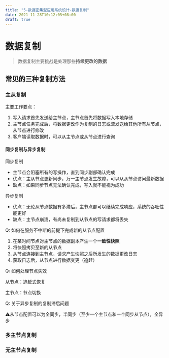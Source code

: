```yaml
---
title: "5-数据密集型应用系统设计-数据复制"
date: 2021-11-28T10:12:05+08:00
draft: true
---
```


# 数据复制

> 数据复制主要挑战是处理那些**持续更改的数据**

## 常见的三种复制方法

### 主从复制

主要工作要点：

1. 写入请求首先发送给主节点，主节点首先将数据写入本地存储
2. 主节点任务完成后，将数据更改作为复制的日志或流发送给其他所有从节点，从节点进行修改
3. 客户端读取数据时，可以从主节点或从节点进行查询

#### 同步复制与异步复制

同步复制

- 主节点会阻塞所有的写操作，直到同步副部确认完成
- 优点：主从节点更新同步，万一主节点发生故障，可以从从节点访问最新数据
- 缺点：如果同步节点无法确认完成，写入就不能视为成功

异步复制

- 优点：无论从节点数据有多滞后，主节点都可以继续完成响应，系统的吞吐性能更好
- 缺点：主节点崩溃，有尚未复制到从节点的写请求都将丢失

Q: 如何在服务不中断的前提下完成新的从节点配置

1. 在某时间节点对主节点的数据副本产生一个**一致性快照**
2. 将快照拷贝至新的从节点
3. 从节点连接到主节点，请求产生快照之后所发生的数据更改日志
4. 获取日志后，从节点进行数据变更（追赶）

Q: 如何处理节点失效

从节点：追赶式恢复

主节点：节点切换

Q: 关于异步复制的复制滞后问题



⚠️从节点配置可以为全同步，半同步（至少一个主节点和一个同步从节点），全异步

### 多主节点复制

### 无主节点复制

